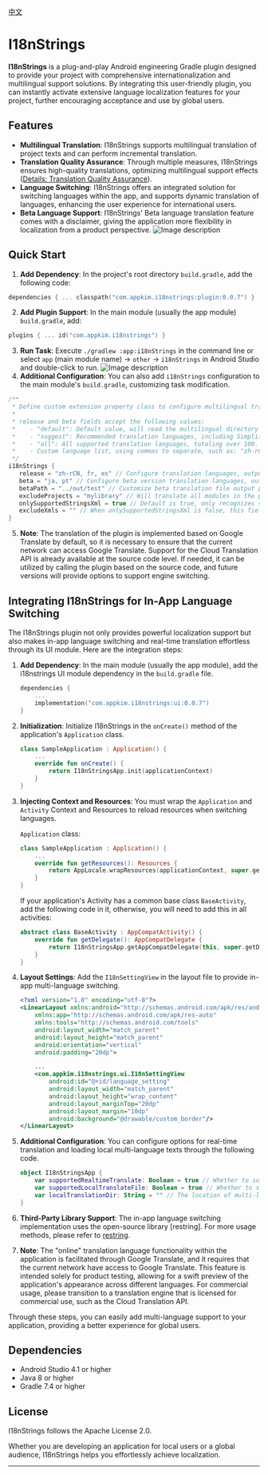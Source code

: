 [中文](README_CN.md)

# I18nStrings

**I18nStrings** is a plug-and-play Android engineering Gradle plugin designed to provide your project with comprehensive internationalization and multilingual support solutions. By integrating this user-friendly plugin, you can instantly activate extensive language localization features for your project, further encouraging acceptance and use by global users.

## Features

- **Multilingual Translation**: I18nStrings supports multilingual translation of project texts and can perform incremental translation.
- **Translation Quality Assurance**: Through multiple measures, I18nStrings ensures high-quality translations, optimizing multilingual support effects ([Details: Translation Quality Assurance](doc/quality.md)).
- **Language Switching**: I18nStrings offers an integrated solution for switching languages within the app, and supports dynamic translation of languages, enhancing the user experience for international users.
- **Beta Language Support**: I18nStrings' Beta language translation feature comes with a disclaimer, giving the application more flexibility in localization from a product perspective.
  ![Image description](./assets/ui.png)

## Quick Start

1. **Add Dependency**: In the project's root directory `build.gradle`, add the following code:

```kotlin
dependencies { ... classpath("com.appkim.i18nstrings:plugin:0.0.7") }
```

2. **Add Plugin Support**: In the main module (usually the app module) `build.gradle`, add:

```kotlin
plugins { ... id("com.appkim.i18nstrings") }
```

3. **Run Task**: Execute `./gradlew :app:i18nStrings` in the command line or select `app` (main module name) -> `other` -> `i18nStrings` in Android Studio and double-click to run.
   ![Image description](./assets/plugin.png)
4. **Additional Configuration**: You can also add `i18nStrings` configuration to the main module's `build.gradle`, customizing task modification.

```kotlin Sample code
/**
 * Define custom extension property class to configure multilingual translation options.
 *
 * release and beta fields accept the following values:
 *    - "default": Default value, will read the multilingual directory existing in the app module under release, as the list of languages to be translated.
 *    - "suggest": Recommended translation languages, including Simplified Chinese, French, German, Indonesian, Japanese, Portuguese, Spanish, etc.
 *    - "all": All supported translation languages, totaling over 100. Please note that for 600 texts, translation may take 1-2 hours, so the "suggest" option is recommended.
 *    - Custom language list, using commas to separate, such as: "zh-rCN,fr,de,id,ja,pt,es".
 */
i18nStrings {
   release = "zh-rCN, fr, es" // Configure translation languages, output to corresponding values folder. Default value is "default".
   beta = "ja, pt" // Configure beta version translation languages, output to main project's assets directory, to be used with com.appkim.i18nstrings.ui library.
   betaPath = "../out/test" // Customize beta translation file output path.
   excludeProjects = "mylibrary" // Will translate all modules in the project by default, use this option to exclude specific modules.
   onlySupportedStringsXml = true // Default is true, only recognizes strings.xml files.
   excludeXmls = "" // When onlySupportedStringsXml is false, this field can be used to exclude specific xml files.
}
```

5. **Note**: The translation of the plugin is implemented based on Google Translate by default, so it is necessary to ensure that the current network can access Google Translate. Support for the Cloud Translation API is already available at the source code level. If needed, it can be utilized by calling the plugin based on the source code, and future versions will provide options to support engine switching.

## Integrating I18nStrings for In-App Language Switching

The I18nStrings plugin not only provides powerful localization support but also makes in-app language switching and real-time translation effortless through its UI module. Here are the integration steps:

1. **Add Dependency**: In the main module (usually the app module), add the i18nstrings UI module dependency in the `build.gradle` file.

   ```kotlin DSL
   dependencies {
       ...
       implementation("com.appkim.i18nstrings:ui:0.0.7")
   }
   ```

2. **Initialization**: Initialize I18nStrings in the `onCreate()` method of the application's `Application` class.

   ```kotlin
   class SampleApplication : Application() {
       ...
       override fun onCreate() {
           return I18nStringsApp.init(applicationContext)
       }
   }
   ```

3. **Injecting Context and Resources**: You must wrap the `Application` and `Activity` Context and Resources to reload resources when switching languages.

   `Application` class:

   ```kotlin
   class SampleApplication : Application() {
       ...
       override fun getResources(): Resources {
           return AppLocale.wrapResources(applicationContext, super.getResources())
       }
   }
   ```

   If your application's Activity has a common base class `BaseActivity`, add the following code in it, otherwise, you will need to add this in all activities:

   ```kotlin
   abstract class BaseActivity : AppCompatActivity() {
       override fun getDelegate(): AppCompatDelegate {
           return I18nStringsApp.getAppCompatDelegate(this, super.getDelegate())
       }
   }
   ```

4. **Layout Settings**: Add the `I18nSettingView` in the layout file to provide in-app multi-language switching.

   ```xml
   <?xml version="1.0" encoding="utf-8"?>
   <LinearLayout xmlns:android="http://schemas.android.com/apk/res/android"
       xmlns:app="http://schemas.android.com/apk/res-auto"
       xmlns:tools="http://schemas.android.com/tools"
       android:layout_width="match_parent"
       android:layout_height="match_parent"
       android:orientation="vertical"
       android:padding="20dp">
   
       ...
       <com.appkim.i18nstrings.ui.I18nSettingView
           android:id="@+id/language_setting"
           android:layout_width="match_parent"
           android:layout_height="wrap_content"
           android:layout_marginTop="20dp"
           android:layout_margin="10dp"
           android:background="@drawable/custom_border"/>
   </LinearLayout>
   ```

5. **Additional Configuration**: You can configure options for real-time translation and loading local multi-language texts through the following code.

   ```kotlin
   object I18nStringsApp {
       var supportedRealtimeTranslate: Boolean = true // Whether to support app real-time translation
       var supportedLocalTranslateFile: Boolean = true // Whether to support loading multi-language texts from local storage
       var localTranslationDir: String = "" // The location of multi-language text files in local storage
   }
   ```

6. **Third-Party Library Support**: The in-app language switching implementation uses the open-source library [restring]. For more usage methods, please refer to [restring](https://github.com/B3nedikt/restring).

7. **Note**: The "online" translation language functionality within the application is facilitated through Google Translate, and it requires that the current network have access to Google Translate. This feature is intended solely for product testing, allowing for a swift preview of the application's appearance across different languages. For commercial usage, please transition to a translation engine that is licensed for commercial use, such as the Cloud Translation API.

Through these steps, you can easily add multi-language support to your application, providing a better experience for global users.

## Dependencies

- Android Studio 4.1 or higher
- Java 8 or higher
- Gradle 7.4 or higher

## License

I18nStrings follows the Apache License 2.0.

Whether you are developing an application for local users or a global audience, I18nStrings helps you effortlessly achieve localization.

---
